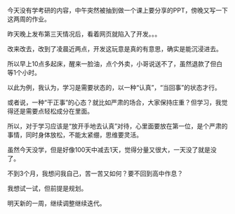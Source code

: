 今天没有学考研的内容，中午突然被抽到做一个课上要分享的PPT，傍晚又写一下这两周的作业。

昨天晚上发布第三天情况后，看着网页就陷入了开发。。。

改来改去，改到了凌晨近两点，开发这玩意是真的有意思，确实是能沉浸进去。

所以早上10点多起床，醒来一脸油，点个外卖，小哥说送不了，虽然退款了但白等1个小时。

以此为例，我认为，学习是需要状态的，以一种“认真”，“当回事”的状态才行。

或者说，一种“干正事”的心态？就比如严肃的场合，大家保持庄重？但学习，我觉得还是需要点轻松成分在里面。

所以，对于学习应该是“放开手地去认真”对待，心里面要放在第一位，是个严肃的事情，同时身体放松，不能太紧绷，思维要灵活。

虽然今天没学，但是好像100天中减去1天，觉得分量又很大，一天没了就是没了。

不到3个月，我想问我自己，苦一苦又如何？要不回到高中作息？

我想试一试，但前提是规划。

明天新的一周，继续调整继续迭代。
